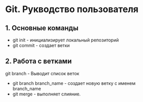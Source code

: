 # Git. Рукводство пользователя
## 1. Основные команды
* git init - инициализирует локальный репозиторий
* git commit - создает ветки
## 2. Работа с ветками
git branch - Выводит список веток
* git branch branch_name - создает новую ветку с именем branch_name
* git merge - выполняет слияние.